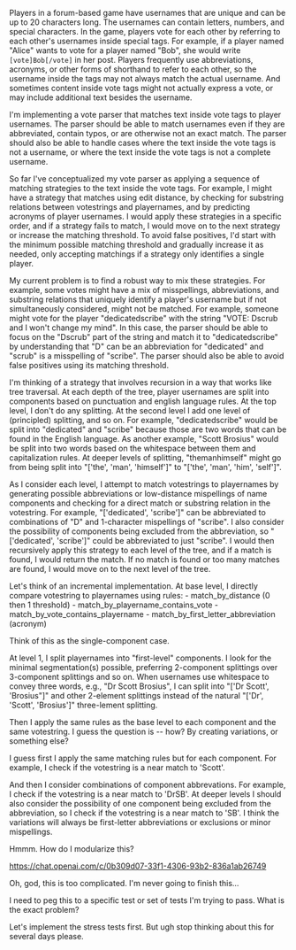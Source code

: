Players in a forum-based game have usernames that are unique and can be up to 20 characters long. The usernames can contain letters, numbers, and special characters. In the game, players vote for each other by referring to each other's usernames inside special tags. For example, if a player named "Alice" wants to vote for a player named "Bob", she would write `[vote]Bob[/vote]` in her post. Players frequently use abbreviations, acronyms, or other forms of shorthand to refer to each other, so the username inside the tags may not always match the actual username. And sometimes content inside vote tags might not actually express a vote, or may include additional text besides the username.

I'm implementing a vote parser that matches text inside vote tags to player usernames. The parser should be able to match usernames even if they are abbreviated, contain typos, or are otherwise not an exact match. The parser should also be able to handle cases where the text inside the vote tags is not a username, or where the text inside the vote tags is not a complete username.

So far I've conceptualized my vote parser as applying a sequence of matching strategies to the text inside the vote tags. For example, I might have a strategy that matches using edit distance, by checking for substring relations between votestrings and playernames, and by predicting acronyms of player usernames. I would apply these strategies in a specific order, and if a strategy fails to match, I would move on to the next strategy or increase the matching threshold. To avoid false positives, I'd start with the minimum possible matching threshold and gradually increase it as needed, only accepting matchings if a strategy only identifies a single player.

My current problem is to find a robust way to mix these strategies. For example, some votes might have a mix of misspellings, abbreviations, and substring relations that uniquely identify a player's username but if not simultaneously considered, might not be matched. For example, someone might vote for the player "dedicatedscribe" with the string "VOTE: Dscrub and I won't change my mind". In this case, the parser should be able to focus on the "Dscrub" part of the string and match it to "dedicatedscribe" by understanding that "D" can be an abbreviation for "dedicated" and "scrub" is a misspelling of "scribe". The parser should also be able to avoid false positives using its matching threshold.

I'm thinking of a strategy that involves recursion in a way that works like tree traversal. At each depth of the tree, player usernames are split into components based on punctuation and english language rules. At the top level, I don't do any splitting. At the second level I add one level of (principled) splitting, and so on. For example, "dedicatedscribe" would be split into "dedicated" and "scribe" because those are two words that can be found in the English language. As another example, "Scott Brosius" would be split into two words based on the whitespace between them and capitalization rules. At deeper levels of splitting, "themanhimself" might go from being split into "['the', 'man', 'himself']" to "['the', 'man', 'him', 'self']".

As I consider each level, I attempt to match votestrings to playernames by generating possible abbreviations or low-distance mispellings of name components and checking for a direct match or substring relation in the votestring. For example, "['dedicated', 'scribe']" can be abbreviated to combinations of "D" and 1-character mispellings of "scribe". I also consider the possibility of components being excluded from the abbreviation, so "['dedicated', 'scribe']" could be abbreviated to just "scribe". I would then recursively apply this strategy to each level of the tree, and if a match is found, I would return the match. If no match is found or too many matches are found, I would move on to the next level of the tree.

Let's think of an incremental implementation.
At base level, I directly compare votestring to playernames using rules:
    - match_by_distance (0 then 1 threshold)
    - match_by_playername_contains_vote
    - match_by_vote_contains_playername
    - match_by_first_letter_abbreviation (acronym)

Think of this as the single-component case.

At level 1, I split playernames into "first-level" components. I look for the minimal segmentation(s) possible, preferring 2-component splittings over 3-component splittings and so on. When usernames use whitespace to convey three words, e.g., "Dr Scott Brosius", I can split into "['Dr Scott', 'Brosius"]" and other 2-element splittings instead of the natural "['Dr', 'Scott', 'Brosius']" three-lement splitting.

Then I apply the same rules as the base level to each component and the same votestring. I guess the question is -- how? By creating variations, or something else?

I guess first I apply the same matching rules but for each component. For example, I check if the votestring is a near match to 'Scott'. 

And then I consider combinations of component abbrevations. For example, I check if the votestring is a near match to 'DrSB'. At deeper levels I should also consider the possibility of one component being excluded from the abbreviation, so I check if the votestring is a near match to 'SB'. I think the variations will always be first-letter abbreviations or exclusions or minor mispellings. 

Hmmm. How do I modularize this?

https://chat.openai.com/c/0b309d07-33f1-4306-93b2-836a1ab26749

Oh, god, this is too complicated. I'm never going to finish this...

I need to peg this to a specific test or set of tests I'm trying to pass.
What is the exact problem?

Let's implement the stress tests first. 
But ugh stop thinking about this for several days please.